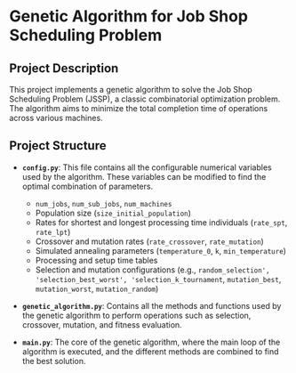 # Genetic Algorithm for Job Shop Scheduling Problem

## Project Description

This project implements a genetic algorithm to solve the Job Shop Scheduling Problem (JSSP), a classic combinatorial optimization problem. The algorithm aims to minimize the total completion time of operations across various machines.

## Project Structure

- **`config.py`**: This file contains all the configurable numerical variables used by the algorithm. These variables can be modified to find the optimal combination of parameters.
  - `num_jobs`, `num_sub_jobs`, `num_machines`
  - Population size (`size_initial_population`)
  - Rates for shortest and longest processing time individuals (`rate_spt`, `rate_lpt`)
  - Crossover and mutation rates (`rate_crossover`, `rate_mutation`)
  - Simulated annealing parameters (`temperature_0`, `k`, `min_temperature`)
  - Processing and setup time tables
  - Selection and mutation configurations (e.g., `random_selection', 'selection_best_worst', 'selection_k_tournament`, `mutation_best`, `mutation_worst`,  `mutation_random`)
    
- **`genetic_algorithm.py`**: Contains all the methods and functions used by the genetic algorithm to perform operations such as selection, crossover, mutation, and fitness evaluation.
- **`main.py`**: The core of the genetic algorithm, where the main loop of the algorithm is executed, and the different methods are combined to find the best solution.
